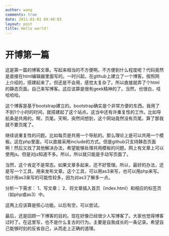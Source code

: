 ```yaml
---
author: wang
comments: true
date: 2011-01-01 04:40:03
layout: post
title: Hello world！
---
```

# 开博第一篇
这是第一篇的博客文章。写起来相当的不方便啊。不方便到什么程度呢？代码竟然是直接在html编辑器里面写的。一时兴起，在github上建立了一个博客。按照网上介绍的，搭建起来了。但还是不会用，感觉太复杂了。所以直接就弄了个html的静态页面。自己来写博客。这应该算是很有geek精神的了。当然，也很白，哇哈哈哈。 

这个博客是基于bootstrap建立的。bootstrap确实是个非常方便的东西。我用了不到1个小时的时间，就搭建起了这个站点。这当中还有许重复性的工作。比如导航条是共用的。啊，页尾。天啊，突然间想到，这个网站竟然没有页尾。算了那我就不要页尾了。 

继续说重复性的问题。比如每页是共用一个导航的。那么理论上是可以共用一个模板。这在php里面，可以直接采用include的方式。但是github只支持静态页面啊！然后又找了其他解决办法，希望能够处理共用模板的问题。网上有文章上可以使用js。但是对js知道不多。所以，所以就只能是手动写页面了。 

当然，这个肯定不是常态。如果文章多起来，还不好管理。所以，最好的办法，还是写一个工具，用来发布文章。这个工具，可以用as3来写，也可以用php来写。估计用as3来写的可能性较多，因为对as3了解多一点。 

分析一下需求：
1、写文章；
2、将文章插入首页（index.html）和相应的标签页（如php或as3）中。 

这两上应该算是核心功能。以后有空，可以尝试。 

最后，还是回顾一下博客的目的。现在好像已经很少人写博客了。大家也觉得博客过时了。在这里写，也不是什么复古的行为。主要是自我成长的一条记录。希望自己能够时刻的反省自己，从而走上正确的道理。 

